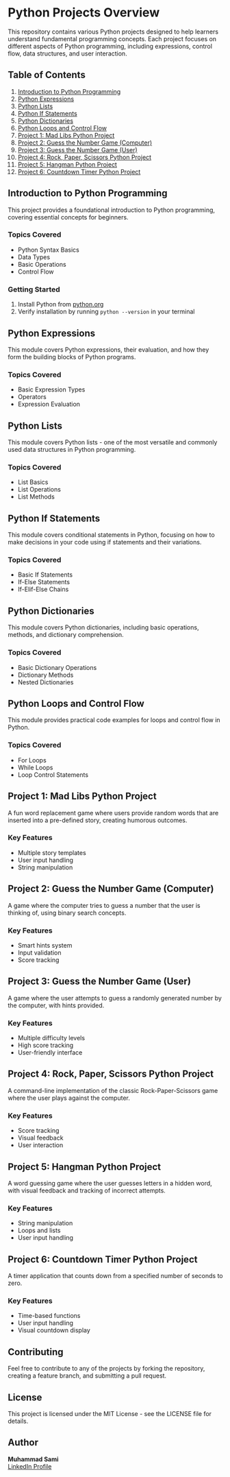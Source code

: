 # Python Projects Overview

This repository contains various Python projects designed to help learners understand fundamental programming concepts. Each project focuses on different aspects of Python programming, including expressions, control flow, data structures, and user interaction.

## Table of Contents

1. [Introduction to Python Programming](#introduction-to-python-programming)
2. [Python Expressions](#python-expressions)
3. [Python Lists](#python-lists)
4. [Python If Statements](#python-if-statements)
5. [Python Dictionaries](#python-dictionaries)
6. [Python Loops and Control Flow](#python-loops-and-control-flow)
7. [Project 1: Mad Libs Python Project](#project-1-mad-libs-python-project)
8. [Project 2: Guess the Number Game (Computer)](#project-2-guess-the-number-game-computer)
9. [Project 3: Guess the Number Game (User)](#project-3-guess-the-number-game-user)
10. [Project 4: Rock, Paper, Scissors Python Project](#project-4-rock-paper-scissors-python-project)
11. [Project 5: Hangman Python Project](#project-5-hangman-python-project)
12. [Project 6: Countdown Timer Python Project](#project-6-countdown-timer-python-project)

## Introduction to Python Programming

This project provides a foundational introduction to Python programming, covering essential concepts for beginners.

### Topics Covered
- Python Syntax Basics
- Data Types
- Basic Operations
- Control Flow

### Getting Started
1. Install Python from [python.org](https://python.org)
2. Verify installation by running `python --version` in your terminal

## Python Expressions

This module covers Python expressions, their evaluation, and how they form the building blocks of Python programs.

### Topics Covered
- Basic Expression Types
- Operators
- Expression Evaluation

## Python Lists

This module covers Python lists - one of the most versatile and commonly used data structures in Python programming.

### Topics Covered
- List Basics
- List Operations
- List Methods

## Python If Statements

This module covers conditional statements in Python, focusing on how to make decisions in your code using if statements and their variations.

### Topics Covered
- Basic If Statements
- If-Else Statements
- If-Elif-Else Chains

## Python Dictionaries

This module covers Python dictionaries, including basic operations, methods, and dictionary comprehension.

### Topics Covered
- Basic Dictionary Operations
- Dictionary Methods
- Nested Dictionaries

## Python Loops and Control Flow

This module provides practical code examples for loops and control flow in Python.

### Topics Covered
- For Loops
- While Loops
- Loop Control Statements

## Project 1: Mad Libs Python Project

A fun word replacement game where users provide random words that are inserted into a pre-defined story, creating humorous outcomes.

### Key Features
- Multiple story templates
- User input handling
- String manipulation

## Project 2: Guess the Number Game (Computer)

A game where the computer tries to guess a number that the user is thinking of, using binary search concepts.

### Key Features
- Smart hints system
- Input validation
- Score tracking

## Project 3: Guess the Number Game (User)

A game where the user attempts to guess a randomly generated number by the computer, with hints provided.

### Key Features
- Multiple difficulty levels
- High score tracking
- User-friendly interface

## Project 4: Rock, Paper, Scissors Python Project

A command-line implementation of the classic Rock-Paper-Scissors game where the user plays against the computer.

### Key Features
- Score tracking
- Visual feedback
- User interaction

## Project 5: Hangman Python Project

A word guessing game where the user guesses letters in a hidden word, with visual feedback and tracking of incorrect attempts.

### Key Features
- String manipulation
- Loops and lists
- User input handling

## Project 6: Countdown Timer Python Project

A timer application that counts down from a specified number of seconds to zero.

### Key Features
- Time-based functions
- User input handling
- Visual countdown display

## Contributing

Feel free to contribute to any of the projects by forking the repository, creating a feature branch, and submitting a pull request.

## License

This project is licensed under the MIT License - see the LICENSE file for details.

## Author

**Muhammad Sami**  
[LinkedIn Profile](https://www.linkedin.com/in/muhammad-sami--/)
